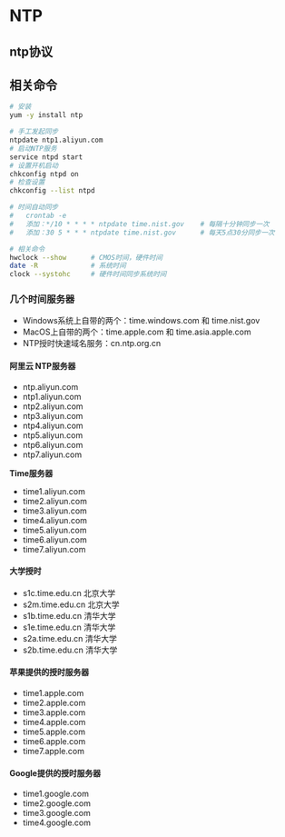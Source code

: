 # NTP

## ntp协议

## 相关命令
```sh
# 安装
yum -y install ntp

# 手工发起同步
ntpdate ntp1.aliyun.com
# 启动NTP服务
service ntpd start
# 设置开机启动
chkconfig ntpd on
# 检查设置
chkconfig --list ntpd

# 时间自动同步
#   crontab -e
#   添加：*/10 * * * * ntpdate time.nist.gov    # 每隔十分钟同步一次
#   添加：30 5 * * * ntpdate time.nist.gov      # 每天5点30分同步一次

# 相关命令
hwclock --show      # CMOS时间，硬件时间
date -R             # 系统时间
clock --systohc     # 硬件时间同步系统时间
```



### 几个时间服务器
+ Windows系统上自带的两个：time.windows.com 和 time.nist.gov
+ MacOS上自带的两个：time.apple.com 和 time.asia.apple.com
+ NTP授时快速域名服务：cn.ntp.org.cn
#### 阿里云 NTP服务器
+ ntp.aliyun.com             
+ ntp1.aliyun.com
+ ntp2.aliyun.com
+ ntp3.aliyun.com
+ ntp4.aliyun.com
+ ntp5.aliyun.com
+ ntp6.aliyun.com
+ ntp7.aliyun.com

**Time服务器**
+ time1.aliyun.com
+ time2.aliyun.com
+ time3.aliyun.com
+ time4.aliyun.com
+ time5.aliyun.com
+ time6.aliyun.com
+ time7.aliyun.com

#### 大学授时
+ s1c.time.edu.cn       北京大学 
+ s2m.time.edu.cn       北京大学
+ s1b.time.edu.cn       清华大学
+ s1e.time.edu.cn       清华大学
+ s2a.time.edu.cn       清华大学
+ s2b.time.edu.cn       清华大学

#### 苹果提供的授时服务器   
+ time1.apple.com
+ time2.apple.com
+ time3.apple.com
+ time4.apple.com
+ time5.apple.com
+ time6.apple.com
+ time7.apple.com

#### Google提供的授时服务器   
+ time1.google.com
+ time2.google.com
+ time3.google.com
+ time4.google.com